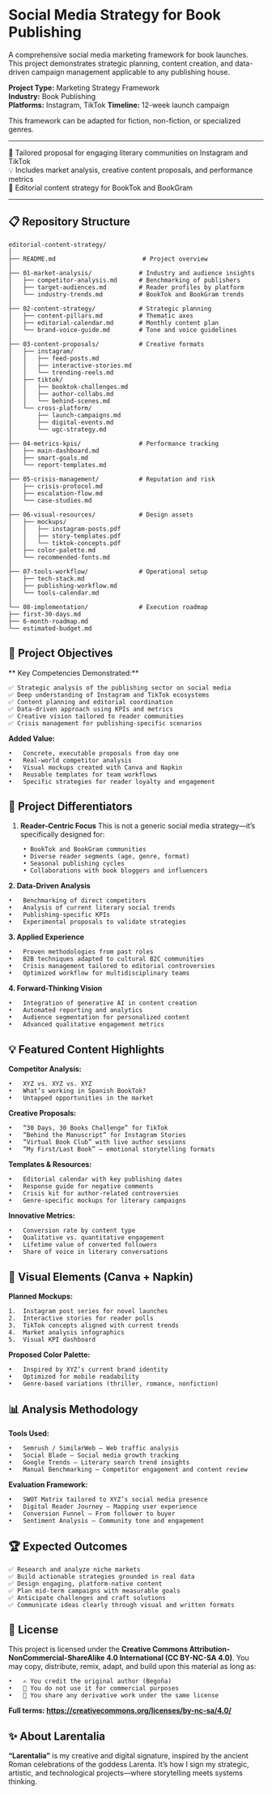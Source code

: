 # Social Media Strategy for Book Publishing

A comprehensive social media marketing framework for book launches. This project demonstrates strategic planning, content creation, and data-driven campaign management applicable to any publishing house.

**Project Type:** Marketing Strategy Framework  
**Industry:** Book Publishing  
**Platforms:** Instagram, TikTok
**Timeline:** 12-week launch campaign

This framework can be adapted for fiction, non-fiction, or specialized genres.

---

🎯 Tailored proposal for engaging literary communities on Instagram and TikTok  
💡 Includes market analysis, creative content proposals, and performance metrics  
📣 Editorial content strategy for BookTok and BookGram


---

## 📋 Repository Structure
    editorial-content-strategy/
    │
    ├── README.md                        # Project overview
    │
    ├── 01-market-analysis/             # Industry and audience insights
    │   ├── competitor-analysis.md      # Benchmarking of publishers
    │   ├── target-audiences.md         # Reader profiles by platform
    │   └── industry-trends.md          # BookTok and BookGram trends
    │
    ├── 02-content-strategy/            # Strategic planning
    │   ├── content-pillars.md          # Thematic axes
    │   ├── editorial-calendar.md       # Monthly content plan
    │   └── brand-voice-guide.md        # Tone and voice guidelines
    │
    ├── 03-content-proposals/           # Creative formats
    │   ├── instagram/
    │   │   ├── feed-posts.md
    │   │   ├── interactive-stories.md
    │   │   └── trending-reels.md
    │   ├── tiktok/
    │   │   ├── booktok-challenges.md
    │   │   ├── author-collabs.md
    │   │   └── behind-scenes.md
    │   └── cross-platform/
    │       ├── launch-campaigns.md
    │       ├── digital-events.md
    │       └── ugc-strategy.md
    │
    ├── 04-metrics-kpis/                # Performance tracking
    │   ├── main-dashboard.md
    │   ├── smart-goals.md
    │   └── report-templates.md
    │
    ├── 05-crisis-management/           # Reputation and risk
    │   ├── crisis-protocol.md
    │   ├── escalation-flow.md
    │   └── case-studies.md
    │
    ├── 06-visual-resources/            # Design assets
    │   ├── mockups/
    │   │   ├── instagram-posts.pdf
    │   │   ├── story-templates.pdf
    │   │   └── tiktok-concepts.pdf
    │   ├── color-palette.md
    │   └── recommended-fonts.md
    │
    ├── 07-tools-workflow/              # Operational setup
    │   ├── tech-stack.md
    │   ├── publishing-workflow.md
    │   └── tools-calendar.md
    │
    └── 08-implementation/              # Execution roadmap
    ├── first-30-days.md
    ├── 6-month-roadmap.md
    └── estimated-budget.md


## 🎯 Project Objectives
** Key Competencies Demonstrated:**

    ✅ Strategic analysis of the publishing sector on social media
    ✅ Deep understanding of Instagram and TikTok ecosystems
    ✅ Content planning and editorial coordination
    ✅ Data-driven approach using KPIs and metrics
    ✅ Creative vision tailored to reader communities
    ✅ Crisis management for publishing-specific scenarios
    
**Added Value:**

    • 	Concrete, executable proposals from day one
    • 	Real-world competitor analysis
    • 	Visual mockups created with Canva and Napkin
    • 	Reusable templates for team workflows
    • 	Specific strategies for reader loyalty and engagement

## 🚀 Project Differentiators
1. **Reader-Centric Focus**
This is not a generic social media strategy—it’s specifically designed for:
```
    • BookTok and BookGram communities
    • Diverse reader segments (age, genre, format)
    • Seasonal publishing cycles
    • Collaborations with book bloggers and influencers
```
**2. Data-Driven Analysis**
```
• 	Benchmarking of direct competitors
• 	Analysis of current literary social trends
• 	Publishing-specific KPIs
• 	Experimental proposals to validate strategies
```
**3. Applied Experience**
```
• 	Proven methodologies from past roles
• 	B2B techniques adapted to cultural B2C communities
• 	Crisis management tailored to editorial controversies
• 	Optimized workflow for multidisciplinary teams
```
**4. Forward-Thinking Vision**
```
• 	Integration of generative AI in content creation
• 	Automated reporting and analytics
• 	Audience segmentation for personalized content
• 	Advanced qualitative engagement metrics
```
## 💡 Featured Content Highlights
**Competitor Analysis:**
```
• 	XYZ vs. XYZ vs. XYZ
• 	What’s working in Spanish BookTok?
• 	Untapped opportunities in the market
```
**Creative Proposals:**
```
• 	“30 Days, 30 Books Challenge” for TikTok
• 	“Behind the Manuscript” for Instagram Stories
• 	“Virtual Book Club” with live author sessions
• 	“My First/Last Book” – emotional storytelling formats
```
**Templates & Resources:**
```
• 	Editorial calendar with key publishing dates
• 	Response guide for negative comments
• 	Crisis kit for author-related controversies
• 	Genre-specific mockups for literary campaigns
```
**Innovative Metrics:**
```
• 	Conversion rate by content type
• 	Qualitative vs. quantitative engagement
• 	Lifetime value of converted followers
• 	Share of voice in literary conversations
```

## 🎨 Visual Elements (Canva + Napkin)
**Planned Mockups:**
```
1. 	Instagram post series for novel launches
2. 	Interactive stories for reader polls
3. 	TikTok concepts aligned with current trends
4. 	Market analysis infographics
5. 	Visual KPI dashboard
```
**Proposed Color Palette:**
```
• 	Inspired by XYZ’s current brand identity
• 	Optimized for mobile readability
• 	Genre-based variations (thriller, romance, nonfiction)
```

## 📊 Analysis Methodology
**Tools Used:**
```
• 	Semrush / SimilarWeb – Web traffic analysis
• 	Social Blade – Social media growth tracking
• 	Google Trends – Literary search trend insights
• 	Manual Benchmarking – Competitor engagement and content review
```
**Evaluation Framework:**
```
• 	SWOT Matrix tailored to XYZ’s social media presence
• 	Digital Reader Journey – Mapping user experience
• 	Conversion Funnel – From follower to buyer
• 	Sentiment Analysis – Community tone and engagement
```

## 🏆 Expected Outcomes
```
✅ Research and analyze niche markets
✅ Build actionable strategies grounded in real data
✅ Design engaging, platform-native content
✅ Plan mid-term campaigns with measurable goals
✅ Anticipate challenges and craft solutions
✅ Communicate ideas clearly through visual and written formats
```


## 📄 License
This project is licensed under the **Creative Commons Attribution-NonCommercial-ShareAlike 4.0 International (CC BY-NC-SA 4.0)**.
You may copy, distribute, remix, adapt, and build upon this material as long as:
```
• 	✍️ You credit the original author (Begoña)
• 	🚫 You do not use it for commercial purposes
• 	🔁 You share any derivative work under the same license
```
**Full terms: https://creativecommons.org/licenses/by-nc-sa/4.0/**

## ✨ About Larentalia
**“Larentalia”** is my creative and digital signature, inspired by the ancient Roman celebrations of the goddess Larenta. It’s how I sign my strategic, artistic, and technological projects—where storytelling meets systems thinking.
